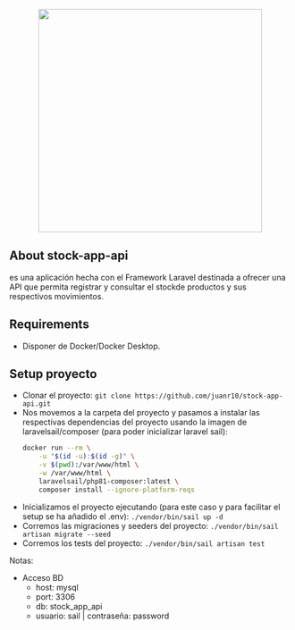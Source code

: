<p align="center"><a href="https://laravel.com" target="_blank"><img src="https://raw.githubusercontent.com/laravel/art/master/logo-lockup/5%20SVG/2%20CMYK/1%20Full%20Color/laravel-logolockup-cmyk-red.svg" width="400"></a></p>

## About stock-app-api

es una aplicación hecha con el Framework Laravel destinada a ofrecer una API que permita registrar y consultar el stockde productos y sus respectivos movimientos.

## Requirements
- Disponer de Docker/Docker Desktop.

## Setup proyecto

- Clonar el proyecto: ```git clone https://github.com/juanr10/stock-app-api.git```
- Nos movemos a la carpeta del proyecto y pasamos a instalar las respectivas dependencias del proyecto usando la imagen de laravelsail/composer (para poder inicializar laravel sail):
    ```bash
    docker run --rm \
        -u "$(id -u):$(id -g)" \
        -v $(pwd):/var/www/html \
        -w /var/www/html \
        laravelsail/php81-composer:latest \
        composer install --ignore-platform-reqs 
    ```
- Inicializamos el proyecto ejecutando (para este caso y para facilitar el setup se ha añadido el .env): ```./vendor/bin/sail up -d``` 
- Corremos las migraciones y seeders del proyecto:  ```./vendor/bin/sail artisan migrate --seed``` 
- Corremos los tests del proyecto:  ```./vendor/bin/sail artisan test``` 

Notas:
- Acceso BD 
    -  host: mysql
    -  port: 3306
    -  db: stock_app_api
    -  usuario: sail | contraseña: password

